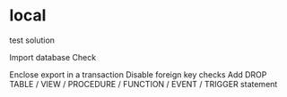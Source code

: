 # local
test solution


Import database
Check

Enclose export in a transaction
Disable foreign key checks
Add DROP TABLE / VIEW / PROCEDURE / FUNCTION / EVENT / TRIGGER statement